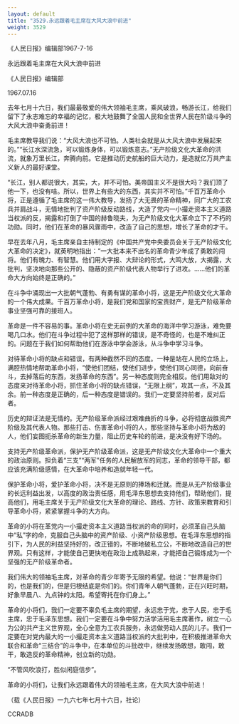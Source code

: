 ```yaml
---
layout: default
title: "3529.永远跟着毛主席在大风大浪中前进"
weight: 3529
---
```


《人民日报》编辑部1967-7-16

永远跟着毛主席在大风大浪中前进

《人民日报》编辑部

1967.07.16

去年七月十六日，我们最最敬爱的伟大领袖毛主席，乘风破浪，畅游长江，给我们留下了永志难忘的幸福的记忆，极大地鼓舞了全国人民和全世界人民在阶级斗争的大风大浪中奋勇前进！

毛主席教导我们说：“大风大浪也不可怕。人类社会就是从大风大浪中发展起来的。”“长江水深流急，可以锻炼身体，可以锻炼意志。”无产阶级文化大革命的洪流，就象万里长江，奔腾向前。它是推动历史航船的巨大动力，是造就亿万共产主义新人的最好课堂。

“长江，别人都说很大，其实，大，并不可怕。美帝国主义不是很大吗？我们顶了他一下，也没有啥。所以，世界上有些大的东西，其实并不可怕。”千百万革命小将，正是遵循了毛主席的这一伟大教导，发扬了大无畏的革命精神，同广大的工农兵并肩战斗，无情地批判了资产阶级反动路线，大造了党内一小撮走资本主义道路当权派的反，揭露和打倒了中国的赫鲁晓夫，为无产阶级文化大革命立下了不朽的功勋。同时，他们在革命的暴风骤雨中，改造了自己的思想，增长了革命的才干。

早在去年八月，毛主席亲自主持制定的《中国共产党中央委员会关于无产阶级文化大革命的决定》，就英明地指出：“一大批本来不出名的革命青少年成了勇敢的闯将。他们有魄力、有智慧。他们用大字报、大辩论的形式，大鸣大放，大揭露，大批判，坚决地向那些公开的、隐蔽的资产阶级代表人物举行了进攻。……他们的革命大方向始终是正确的。”

在斗争中涌现出一大批朝气蓬勃、有勇有谋的革命小将，这是无产阶级文化大革命的一个伟大成果。千百万革命小将，是我们党和国家的宝贵财产，是无产阶级革命事业坚强可靠的接班人。

革命是一件不容易的事。革命小将在史无前例的大革命的海洋中学习游泳，难免要喝几口水。他们在斗争过程中犯了这样那样的错误，是不奇怪的，也是不难纠正的。问题在于我们如何帮助他们在游泳中学会游泳，从斗争中学习斗争。

对待革命小将的缺点和错误，有两种截然不同的态度。一种是站在人民的立场上，满腔热情地帮助革命小将，“使他们团结，使他们进步，使他们同心同德，向前奋斗，去掉落后的东西，发扬革命的东西”。另一种态度则完全相反。他们用敌对的态度来对待革命小将，抓住革命小将的缺点错误，“无限上纲”，攻其一点，不及其余。前一种态度是正确的，后一种态度是错误的。我们一定要坚持前者，反对后者。

历史的辩证法是无情的。无产阶级革命派经过艰难曲折的斗争，必将彻底战胜资产阶级及其代表人物。那些打击、伤害革命小将的人，那些坚持与革命小将为敌的人，他们妄图扼杀革命的新生力量，阻止历史车轮的前进，是决没有好下场的。

支持无产阶级革命派，保护无产阶级革命派，这是无产阶级文化大革命中一个重大的政治原则。担负着“三支”“两军”任务的人民解放军的同志，革命的领导干部，都应该充满阶级感情，在大革命中培养和造就年轻一代。

保护革命小将，爱护革命小将，决不是无原则的捧场和迁就。而是从无产阶级事业的长远利益出发，以高度的政治责任感，用毛泽东思想去支持他们，帮助他们，提高他们，用毛主席关于无产阶级文化大革命的理论、路线、方针、政策来教育和引导革命小将，紧紧掌握斗争的大方向。

革命的小将在革党内一小撮走资本主义道路当权派的命的同时，必须革自己头脑中“私”字的命，克服自己头脑中的资产阶级、小资产阶级思想。在毛泽东思想的指引下，为人民的利益坚持好的，改正错的，不断地破私立公，不断地改造自己的世界观。只有这样，才能使自己更快地在政治上成熟起来，才能把自己锻炼成为一个坚强的无产阶级革命者。

我们伟大的领袖毛主席，对革命的青少年寄予无限的希望。他说：“世界是你们的，也是我们的，但是归根结底是你们的。你们青年人朝气蓬勃，正在兴旺时期，好象早晨八、九点钟的太阳。希望寄托在你们身上。”

革命的小将们，我们一定要不辜负毛主席的期望，永远忠于党，忠于人民，忠于毛主席，忠于毛泽东思想。我们一定要在斗争中努力活学活用毛主席著作，树立一心为公的共产主义世界观，全心全意为工农兵服务，永远做劳动人民的儿子。我们一定要在对党内最大的一小撮走资本主义道路当权派的大批判中，在积极推进革命大联合和革命“三结合”的斗争中，在本单位的斗批改中，继续发扬敢想，敢闯，敢干，敢造反的革命精神，创立新的功勋。

“不管风吹浪打，胜似闲庭信步”。

革命的小将们，让我们永远跟着伟大的领袖毛主席，在大风大浪中前进！

（载《人民日报》一九六七年七月十六日，社论）

CCRADB

